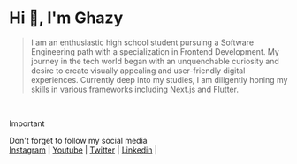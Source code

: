 # Hi 👋, I'm Ghazy

> I am an enthusiastic high school student pursuing a Software Engineering path with a specialization in Frontend Development.
> My journey in the tech world began with an unquenchable curiosity and desire to create visually appealing and user-friendly digital experiences.
> Currently deep into my studies, I am diligently honing my skills in various frameworks including Next.js and Flutter.

</br>

> [!IMPORTANT]
>  Don't forget to follow my social media </br>
> [Instagram](https://instagram.com/xylviet) |
> [Youtube](https://youtube.com/@xylviet) |
> [Twitter](https://Twitter.com/xylviet) |
> [Linkedin](https://Linkedin.com/in/xylviet) |

